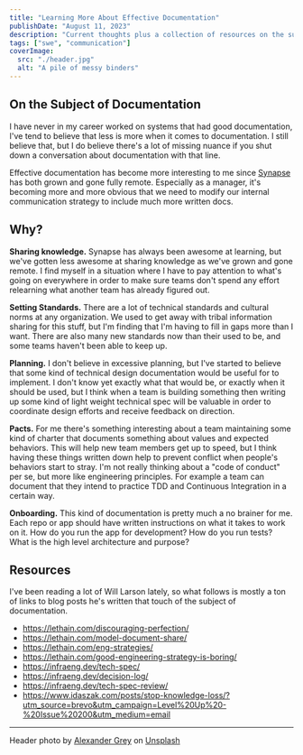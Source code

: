 ```yaml
---
title: "Learning More About Effective Documentation"
publishDate: "August 11, 2023"
description: "Current thoughts plus a collection of resources on the subject of documentation, and how to use it effectively."
tags: ["swe", "communication"]
coverImage:
  src: "./header.jpg"
  alt: "A pile of messy binders"
---
```


## On the Subject of Documentation

I have never in my career worked on systems that had good documentation, I've tend to believe that less is more when it comes to documentation. I still believe that, but I do believe there's a lot of missing nuance if you shut down a conversation about documentation with that line.

Effective documentation has become more interesting to me since [Synapse](https://synapsestudios.com) has both grown and gone fully remote. Especially as a manager, it's becoming more and more obvious that we need to modify our internal communication strategy to include much more written docs.

## Why?

**Sharing knowledge.** Synapse has always been awesome at learning, but we've gotten less awesome at sharing knowledge as we've grown and gone remote. I find myself in a situation where I have to pay attention to what's going on everywhere in order to make sure teams don't spend any effort relearning what another team has already figured out.

**Setting Standards.** There are a lot of technical standards and cultural norms at any organization. We used to get away with tribal information sharing for this stuff, but I'm finding that I'm having to fill in gaps more than I want. There are also many new standards now than their used to be, and some teams haven't been able to keep up.

**Planning.** I don't believe in excessive planning, but I've started to believe that some kind of technical design documentation would be useful for to implement. I don't know yet exactly what that would be, or exactly when it should be used, but I think when a team is building something then writing up some kind of light weight technical spec will be valuable in order to coordinate design efforts and receive feedback on direction.

**Pacts.** For me there's something interesting about a team maintaining some kind of charter that documents something about values and expected behaviors. This will help new team members get up to speed, but I think having these things written down help to prevent conflict when people's behaviors start to stray. I'm not really thinking about a "code of conduct" per se, but more like engineering principles. For example a team can document that they intend to practice TDD and Continuous Integration in a certain way.

**Onboarding.** This kind of documentation is pretty much a no brainer for me. Each repo or app should have written instructions on what it takes to work on it. How do you run the app for development? How do you run tests? What is the high level architecture and purpose?

## Resources
I've been reading a lot of Will Larson lately, so what follows is mostly a ton of links to blog posts he's written that touch of the subject of documentation.

- https://lethain.com/discouraging-perfection/
- https://lethain.com/model-document-share/
- https://lethain.com/eng-strategies/
- https://lethain.com/good-engineering-strategy-is-boring/
- https://infraeng.dev/tech-spec/
- https://infraeng.dev/decision-log/
- https://infraeng.dev/tech-spec-review/
- https://www.idaszak.com/posts/stop-knowledge-loss/?utm_source=brevo&utm_campaign=Level%20Up%20-%20Issue%20200&utm_medium=email

---
Header photo by <a href="https://unsplash.com/@sharonmccutcheon?utm_source=unsplash&utm_medium=referral&utm_content=creditCopyText">Alexander Grey</a> on <a href="https://unsplash.com/photos/tn57JI3CewI?utm_source=unsplash&utm_medium=referral&utm_content=creditCopyText">Unsplash</a>
  
